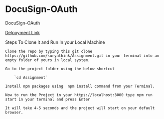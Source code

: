 # DocuSign-OAuth
DocuSign-OAuth

 <a href='https://docu-sign-o-auth-l2ol-li82867e3-shubhamtribhuvan8.vercel.app/'>Delpoyment Link</a>
 
 
 
 Steps To Clone it and Run In your Local Machine

    Clone the repo by typing this git clone https://github.com/suryathink/Assignment.git in your terminal into an empty folder of yours in local system.

    Go to the project folder using the below shortcut

        `cd Assignment` 

    Install npm packages using  npm install command from your Terminal.

    Now to run the Project in your https://localhost:3000 type npm run start in your terminal and press Enter

    It will take 4-5 seconds and the project will start on your default browser.


